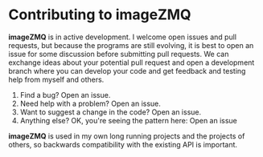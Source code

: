 
# Contributing to imageZMQ

**imageZMQ** is in active development. I welcome open issues and
pull requests, but because the programs are still evolving, it is best to
open an issue for some discussion before submitting pull requests. We can
exchange ideas about your potential pull request and open a development branch
where you can develop your code and get feedback and testing help from myself
and others.

1. Find a bug? Open an issue.
2. Need help with a problem? Open an issue.
3. Want to suggest a change in the code? Open an issue.
4. Anything else? OK, you're seeing the pattern here: Open an issue

**imageZMQ** is used in my own long running projects and the
projects of others, so backwards compatibility with the existing API is
important. 
